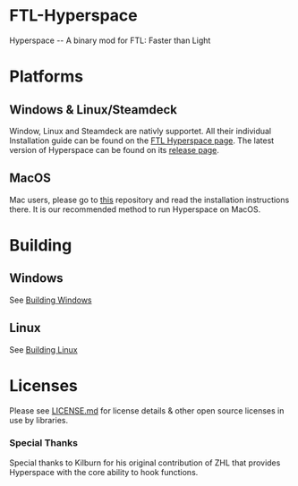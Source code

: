 # FTL-Hyperspace
Hyperspace -- A binary mod for FTL: Faster than Light

# Platforms
## Windows & Linux/Steamdeck
Window, Linux and Steamdeck are nativly supportet. All their individual Installation guide can be found on the [FTL Hyperspace page](https://ftl-hyperspace.github.io/FTL-Hyperspace/).
The latest version of Hyperspace can be found on its [release page](https://github.com/FTL-Hyperspace/FTL-Hyperspace/releases/latest).
## MacOS
Mac users, please go to [this](https://github.com/The-Dumb-Dino/Dinos-Hyperspace-Wrapper-for-Mac) repository and read the installation instructions there. It is our recommended method to run Hyperspace on MacOS.

# Building
## Windows
See [Building Windows](BUILDING.WINDOWS.md)
## Linux
See [Building Linux](BUILDING.LINUX.md)

# Licenses
Please see [LICENSE.md](LICENSE.md) for license details & other open source licenses in use by libraries.

### Special Thanks
Special thanks to Kilburn for his original contribution of ZHL that provides Hyperspace with the core ability to hook functions.
